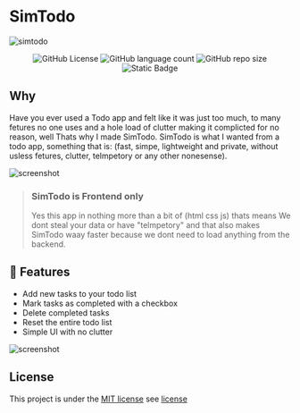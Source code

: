 # SimTodo
![simtodo](https://socialify.git.ci/simtodo/simtodo/image?description=1&descriptionEditable=A%20simple%2C%20fast%20and%20lightweight%20Task%20list%20Web%20App%20built%20in%20pure%20(HTML%20CSS%20JS).&font=Bitter&forks=1&issues=1&language=1&logo=https%3A%2F%2Fsimtodo.github.io%2Fsimtodo-assets%2FSimTodo.png&name=1&pattern=Solid&stargazers=1&theme=Dark)

<p align="center">
  <img alt="GitHub License" src="https://img.shields.io/github/license/simtodo/simtodo?style=for-the-badge">
  <img alt="GitHub language count" src="https://img.shields.io/github/languages/count/simtodo/simtodo?style=for-the-badge">
  <img alt="GitHub repo size" src="https://img.shields.io/github/repo-size/simtodo/simtodo?style=for-the-badge">
  <img alt="Static Badge" src="https://img.shields.io/badge/Status-Awsome_and_Fast-purple?style=for-the-badge">
</p>


## Why
Have you ever used a Todo app and felt like it was just too much, to many fetures no one uses and a hole load of clutter making it complicted for no reason, well Thats why I made SimTodo. SimTodo is what I wanted from a todo app, something that is: (fast, simpe, lightweight and private, without usless fetures, clutter, telmpetory or any other nonesense). 

![screenshot](https://simtodo.github.io/simtodo-assets/screenshot.png)


> ### SimTodo is Frontend only  
> Yes this app in nothing more than a bit of (html css js) thats means We dont steal your data or have "telmpetory" and that also makes SimTodo waay faster because we dont need to load anything from the backend.


## 🎁 Features

- Add new tasks to your todo list
- Mark tasks as completed with a checkbox
- Delete completed tasks
- Reset the entire todo list
- Simple UI with no clutter


![screenshot](https://simtodo.github.io/simtodo-assets/screenshot-1.png)


## License

This project is under the [MIT license](https://choosealicense.com/licenses/mit/) see [license](license)

